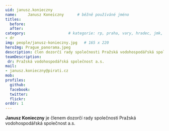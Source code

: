 ```yaml
---
uid: janusz.konieczny
name:     Janusz Koneiczny  	# běžně používáné jméno
titles:
  before: 
  after:
category:                 	# kategorie: rp, praha, vary, hradec, jmk, senat
- dr
img: people/janusz-konieczny.jpg   # 165 x 220
heroImg: Prague_panorama.jpeg
description: člen dozorčí rady společnosti Pražská vodohospodářská společnost a.s.
teamDescription:
 dr: Pražská vodohospodářská společnost a.s.
mail:
- janusz.konieczny@pirati.cz
mob:
profiles:
  github:       
  facebook:  
  twitter: 		  
  flickr:	
orddr: 1	  
---
```


**Janusz Konieczny** je členem dozorčí rady společnosti Pražská vodohospodářská společnost a.s.
